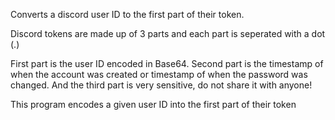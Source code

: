 Converts a discord user ID to the first part of their token.

Discord tokens are made up of 3 parts and each part is seperated with a dot (.)


First part is the user ID encoded in Base64.
Second part is the timestamp of when the account was created or timestamp of when the password was changed.
And the third part is very sensitive, do not share it with anyone!

This program encodes a given user ID into the first part of their token

